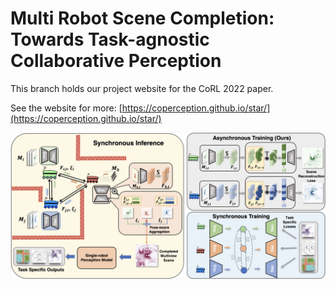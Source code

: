 # Multi Robot Scene Completion: Towards Task-agnostic Collaborative Perception

This branch holds our project website for the CoRL 2022 paper.

See the website for more: [https://coperception.github.io/star/](https://coperception.github.io/star/)

![image](static/images/main.jpg)
